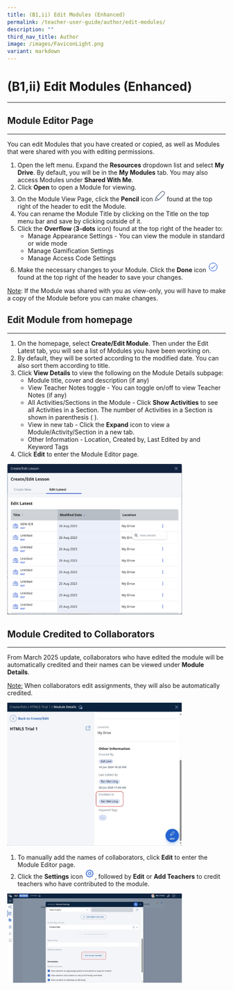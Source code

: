 ```yaml
---
title: (B1,ii) Edit Modules (Enhanced)
permalink: /teacher-user-guide/author/edit-modules/
description: ""
third_nav_title: Author
image: /images/FaviconLight.png
variant: markdown
---
```

<h1 id="edit-modules-">(B1,ii) Edit Modules (Enhanced)</h1><hr>
<h2 id="-module-editor-page-">Module Editor Page</h2>
<hr>
<p>You can edit Modules that you have created or copied, as well as Modules that were shared with you with editing permissions.</p>
<ol>
<li>Open the left menu. Expand the <strong>Resources</strong> dropdown list and select <strong>My Drive</strong>. By default, you will be in the <strong>My Modules</strong> tab. You may also access Modules under <strong>Shared With Me</strong>.</li>
<li>Click <strong>Open</strong> to open a Module for viewing.</li>
<li>On the Module View Page, click the <strong>Pencil</strong> icon <img style="width:1.5rem; display: inline;" src="/images/Icons/Pencil.svg"> found at the top right of the header to edit the Module.</li>
<li>You can rename the Module Title by clicking on the Title on the top menu bar and save by clicking outside of it.</li>
<li>Click the <strong>Overflow</strong> (<strong>3-dots</strong> icon) found at the top right of the header to:<ul>
<li>Manage Appearance Settings - You can view the module in standard or wide mode</li>
<li>Manage Gamification Settings</li>
<li>Manage Access Code Settings</li>
</ul>
</li>
<li>Make the necessary changes to your Module. Click the <strong>Done</strong> icon <img style="width:1.5rem; display: inline;" src="/images/Icons/Done.svg"> found at the top right of the header to save your changes.</li>
</ol>
<p><u>Note</u>: If the Module was shared with you as view-only, you will have to make a copy of the Module before you can make changes.</p>

<h2 id="-edit-module-from-homepage--">Edit Module from homepage</h2>
<hr>
<ol>
	<li>On the homepage, select&nbsp;<b>Create/Edit Module</b>. Then under the&nbsp;Edit Latest tab, you will see a list of Modules you have been working on.
		</li><li>By default, they will be sorted according to the modified date. You can also sort them according to title.
	</li><li>Click <b>View Details</b> to view the following on the Module Details subpage:
		<ul><li>Module title, cover and description (if any)
</li><li> View Teacher Notes toggle - You can toggle on/off to view Teacher Notes (if any)
			</li><li>All Activities/Sections in the Module - Click <b>Show Activities</b> to see all Activities in a Section. The number of Activities in a Section is shown in parenthesis ( ).
			</li><li>View in new tab - Click the <b>Expand</b> icon to view a Module/Activity/Section in a new tab.
</li><li>Other Information - Location, Created by, Last Edited by and Keyword Tags
		</li></ul>
	</li><li>Click <b>Edit</b> to enter the Module Editor page.</li></ol><img style="width: 80%;" src="/images/2Teacher/AU_EditLessons1.png">

<h2 id="-module-credited-to-collaborators--">Module Credited to Collaborators</h2>
<hr>
<p>From March 2025 update, collaborators who have edited the module will be automatically credited and their names can be viewed under <strong>Module Details</strong>.</p>
<p><u>Note:</u> When collaborators edit assignments, they will also be automatically credited.</p>
<img style="width: 80%;" src="/images/2Teacher/Au_ModuleCollaborator1.jpg">
<ol>
<li>To manually add the names of collaborators, click <strong>Edit</strong> to enter the Module Editor page.</li>
	<li>Click the <strong>Settings</strong> icon&nbsp;<img style="width:1.5rem; display: inline;" src="/images/Icons/setting.svg">, followed by <strong>Edit</strong> or <strong>Add Teachers</strong> to credit teachers who have contributed to the module.</li></ol>
<img style="width: 80%;" src="/images/2Teacher/Au_ModuleCollaborator2.jpg">